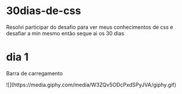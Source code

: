 # 30dias-de-css
Resolvi  participar do desafio para ver meus conhecimentos de css e desafiar a min mesmo então seque ai os 30 dias 



<h1>dia 1 </h1>
<p>Barra de carregamento</p>
![](https://media.giphy.com/media/W3ZQv5ODcPxdSPyJVA/giphy.gif)
